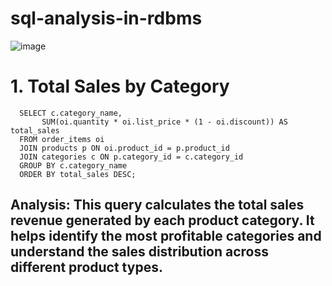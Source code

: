 # sql-analysis-in-rdbms

![image](https://github.com/user-attachments/assets/eb690a7b-2d1e-4cbb-b582-f9b1fd712a39)

# 1. Total Sales by Category
      SELECT c.category_name, 
           SUM(oi.quantity * oi.list_price * (1 - oi.discount)) AS total_sales
      FROM order_items oi
      JOIN products p ON oi.product_id = p.product_id
      JOIN categories c ON p.category_id = c.category_id
      GROUP BY c.category_name
      ORDER BY total_sales DESC;
## Analysis: This query calculates the total sales revenue generated by each product category. It helps identify the most profitable categories and understand the sales distribution across different product types.
